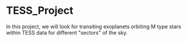 # TESS_Project

In this project, we will look for transiting exoplanets orbiting M type stars within TESS data for different "sectors" of the sky. 
